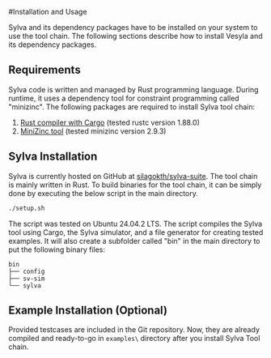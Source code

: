 #Installation and Usage

Sylva and its dependency packages have to be installed on your system to use the tool chain. The following sections describe how to install Vesyla and its dependency packages.

## Requirements

Sylva code is written and managed by Rust programming language. During runtime, it uses a dependency tool for constraint programming called "minizinc". The following packages are required to install Sylva tool chain:

1. [Rust compiler with Cargo](https://www.rust-lang.org/) (tested rustc version 1.88.0) 
2. [MiniZinc tool](https://www.minizinc.org/) (tested minizinc version 2.9.3)


## Sylva Installation

Sylva is currently hosted on GitHub at [silagokth/sylva-suite](https://github.com/silagokth/sylva-suite). The tool chain is mainly written in Rust. To build binaries for the tool chain, it can be simply done by executing the below script in the main directory.

```bash
./setup.sh
```

The script was tested on Ubuntu 24.04.2 LTS. The script compiles the Sylva tool using Cargo, the Sylva simulator, and a file generator for creating tested examples. It will also create a subfolder called "bin" in the main directory to put the following binary files:

```
bin
├── config
├── sv-sim
└── sylva
```

## Example Installation (Optional)

Provided testcases are included in the Git repository. Now, they are already compiled and ready-to-go in ```examples\``` directory after you install Sylva Tool chain.